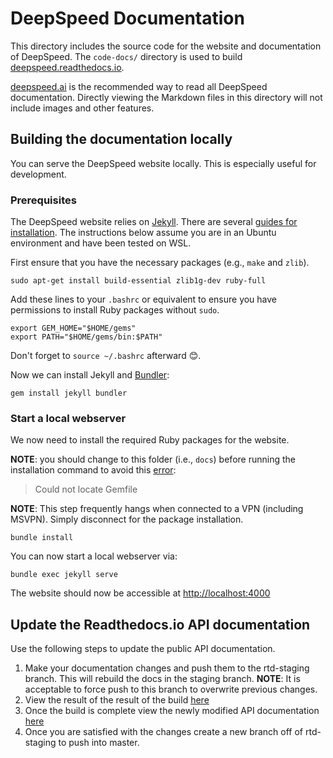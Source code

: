# DeepSpeed Documentation

This directory includes the source code for the website and documentation of DeepSpeed. The `code-docs/` directory is used to build [deepspeed.readthedocs.io](https://deepspeed.readthedocs.io/en/latest/).

[deepspeed.ai](https://www.deepspeed.ai/) is the recommended way to read all DeepSpeed documentation. Directly viewing the Markdown files in this directory will not include images and other features.

## Building the documentation locally
You can serve the DeepSpeed website locally. This is especially useful for development.

### Prerequisites
The DeepSpeed website relies on [Jekyll](https://jekyllrb.com/). There are several [guides for installation](https://jekyllrb.com/docs/installation/). The instructions below assume you are in an Ubuntu environment and have been tested on WSL.

First ensure that you have the necessary packages (e.g., `make` and `zlib`).
```
sudo apt-get install build-essential zlib1g-dev ruby-full
```

Add these lines to your `.bashrc` or equivalent to ensure you have permissions to install Ruby packages without `sudo`.
```
export GEM_HOME="$HOME/gems"
export PATH="$HOME/gems/bin:$PATH"
```
Don't forget to `source ~/.bashrc` afterward 😊.


Now we can install Jekyll and [Bundler](https://bundler.io/):
```
gem install jekyll bundler
```

### Start a local webserver
We now need to install the required Ruby packages for the website.

**NOTE**: you should change to this folder (i.e., `docs`) before running the installation command to avoid this [error](https://stackoverflow.com/questions/10012181/bundle-install-returns-could-not-locate-gemfile/35157872):

> Could not locate Gemfile

**NOTE**: This step frequently hangs when connected to a VPN (including MSVPN). Simply disconnect for the package installation.


```
bundle install
```

You can now start a local webserver via:
```
bundle exec jekyll serve
```
The website should now be accessible at [http://localhost:4000](http://localhost:4000)


## Update the Readthedocs.io API documentation
Use the following steps to update the public API documentation.

1. Make your documentation changes and push them to the rtd-staging branch. This will rebuild the docs in the staging branch.
**NOTE**: It is acceptable to force push to this branch to overwrite previous changes.
2. View the result of the result of the build [here](https://readthedocs.org/projects/deepspeed/builds/)
3. Once the build is complete view the newly modified API documentation [here](https://deepspeed.readthedocs.io/en/rtd-staging/)
4. Once you are satisfied with the changes create a new branch off of rtd-staging to push into master.
